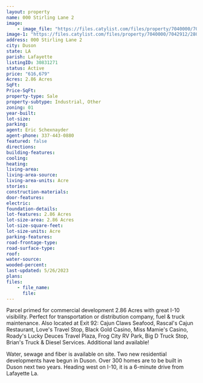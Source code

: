 ```yaml
---
layout: property
name: 000 Stirling Lane 2
image:
    - image_file: "https://files.catylist.com/files/property/7040000/7042912/28044892_Aerial_2___000_Stirling_Ln_2_Patsy___Eric.png"
image-1: "https://files.catylist.com/files/property/7040000/7042912/28044890_Aerial_1___000_Stirling_Ln_2_Patsy____Eric.png"
address: 000 Stirling Lane 2
city: Duson
state: LA
parish: Lafayette
listingID: 30831271
status: Active
price: "616,679"
Acres: 2.86 Acres
SqFt:
Price-SqFt:
property-type: Sale
property-subtype: Industrial, Other
zoning: 01
year-built:
lot-size:
parking:
agent: Eric Schexnayder
agent-phone: 337-443-0880
featured: false
directions:
building-features:
cooling:
heating:
living-area:
living-area-source:
living-area-units: Acre
stories:
construction-materials:
door-features:
electric:
foundation-details:
lot-features: 2.86 Acres
lot-size-area: 2.86 Acres
lot-size-square-feet:
lot-size-units: Acre
parking-features:
road-frontage-type:
road-surface-type:
roof:
water-source:
wooded-percent:
last-updated: 5/26/2023
plans:
files:
    - file_name:
      file:
---
```

Parcel primed for commercial development 2.86 Acres with great I-10 visibility. Perfect for transportation or distribution company, fuel &amp; truck maintenance. Also located at Exit 92: Cajun Claws Seafood, Rascal's Cajun Restaurant, Love's Travel Stop, Black Gold Casino, Miss Mamie's Casino, Roady's Lucky Deuces Travel Plaza, Frog City RV Park, Big D Truck Stop, Brian's Truck &amp; Diesel Services. Additional land available!Water, sewage and fiber is available on site.Two new residential developments have begun in Duson.Over 300 homes are to be built in Duson next two years.Heading west on I-10, it is a 6-minute drive from Lafayette La.
